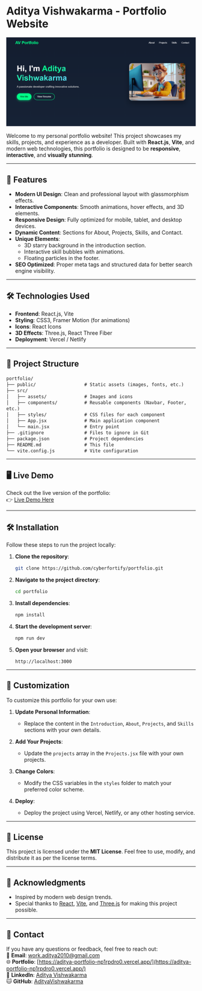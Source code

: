 # Aditya Vishwakarma - Portfolio Website

![Portfolio Screenshot](./public/introduction.png) <!-- Add a screenshot of your portfolio here -->

Welcome to my personal portfolio website! This project showcases my skills, projects, and experience as a developer. Built with **React.js**, **Vite**, and modern web technologies, this portfolio is designed to be **responsive**, **interactive**, and **visually stunning**.

---

## 🚀 Features

- **Modern UI Design**: Clean and professional layout with glassmorphism effects.
- **Interactive Components**: Smooth animations, hover effects, and 3D elements.
- **Responsive Design**: Fully optimized for mobile, tablet, and desktop devices.
- **Dynamic Content**: Sections for About, Projects, Skills, and Contact.
- **Unique Elements**:
  - 3D starry background in the introduction section.
  - Interactive skill bubbles with animations.
  - Floating particles in the footer.
- **SEO Optimized**: Proper meta tags and structured data for better search engine visibility.

---

## 🛠️ Technologies Used

- **Frontend**: React.js, Vite
- **Styling**: CSS3, Framer Motion (for animations)
- **Icons**: React Icons
- **3D Effects**: Three.js, React Three Fiber
- **Deployment**: Vercel / Netlify

---

## 📂 Project Structure

```
portfolio/
├── public/                  # Static assets (images, fonts, etc.)
├── src/
│   ├── assets/              # Images and icons
│   ├── components/          # Reusable components (Navbar, Footer, etc.)
│   ├── styles/              # CSS files for each component
│   ├── App.jsx              # Main application component
│   └── main.jsx             # Entry point
├── .gitignore               # Files to ignore in Git
├── package.json             # Project dependencies
├── README.md                # This file
└── vite.config.js           # Vite configuration
```

---

## 🖥️ Live Demo

Check out the live version of the portfolio:  
👉 [Live Demo Here](https://aditya-portfolio-np1rpdro0.vercel.app/)  <!-- Replace with your actual deployment link -->

---

## 🛠️ Installation

Follow these steps to run the project locally:

1. **Clone the repository**:
   ```bash
   git clone https://github.com/cyberfortify/portfolio.git
   ```

2. **Navigate to the project directory**:
   ```bash
   cd portfolio
   ```

3. **Install dependencies**:
   ```bash
   npm install
   ```

4. **Start the development server**:
   ```bash
   npm run dev
   ```

5. **Open your browser** and visit:
   ```
   http://localhost:3000
   ```

---

## 🎨 Customization

To customize this portfolio for your own use:

1. **Update Personal Information**:
   - Replace the content in the `Introduction`, `About`, `Projects`, and `Skills` sections with your own details.

2. **Add Your Projects**:
   - Update the `projects` array in the `Projects.jsx` file with your own projects.

3. **Change Colors**:
   - Modify the CSS variables in the `styles` folder to match your preferred color scheme.

4. **Deploy**:
   - Deploy the project using Vercel, Netlify, or any other hosting service.

---

## 📄 License

This project is licensed under the **MIT License**. Feel free to use, modify, and distribute it as per the license terms.

---

## 🙏 Acknowledgments

- Inspired by modern web design trends.
- Special thanks to [React](https://reactjs.org), [Vite](https://vitejs.dev), and [Three.js](https://threejs.org) for making this project possible.

---

## 📧 Contact

If you have any questions or feedback, feel free to reach out:  
📧 **Email**: work.aditya2010@gmail.com  
🌐 **Portfolio**: [https://aditya-portfolio-np1rpdro0.vercel.app/](https://aditya-portfolio-np1rpdro0.vercel.app/)  
💼 **LinkedIn**: [Aditya Vishwakarma](https://linkedin.com/in/aditya-vk-professional)  
🐱 **GitHub**: [AdityaVishwakarma](https://github.com/cyberfortify)
